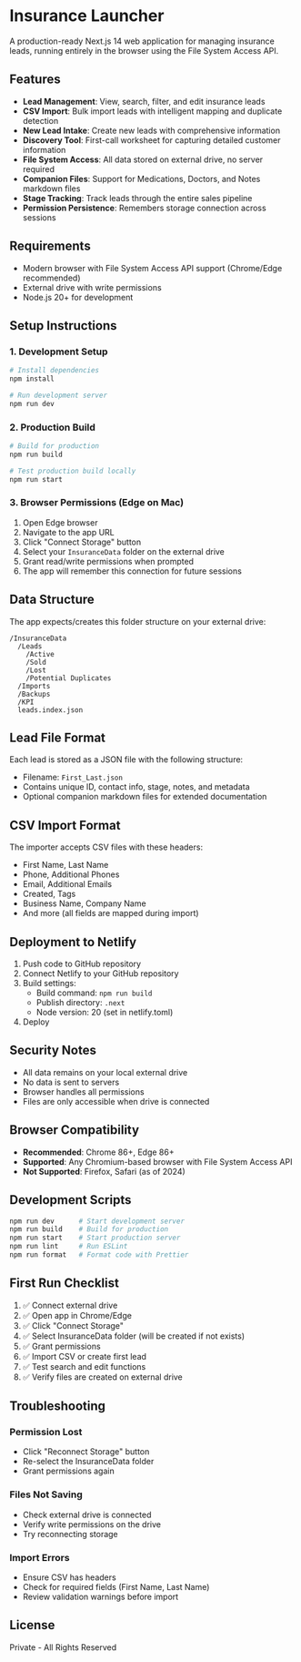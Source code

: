 # Insurance Launcher

A production-ready Next.js 14 web application for managing insurance leads, running entirely in the browser using the File System Access API.

## Features

- **Lead Management**: View, search, filter, and edit insurance leads
- **CSV Import**: Bulk import leads with intelligent mapping and duplicate detection
- **New Lead Intake**: Create new leads with comprehensive information
- **Discovery Tool**: First-call worksheet for capturing detailed customer information
- **File System Access**: All data stored on external drive, no server required
- **Companion Files**: Support for Medications, Doctors, and Notes markdown files
- **Stage Tracking**: Track leads through the entire sales pipeline
- **Permission Persistence**: Remembers storage connection across sessions

## Requirements

- Modern browser with File System Access API support (Chrome/Edge recommended)
- External drive with write permissions
- Node.js 20+ for development

## Setup Instructions

### 1. Development Setup

```bash
# Install dependencies
npm install

# Run development server
npm run dev
```

### 2. Production Build

```bash
# Build for production
npm run build

# Test production build locally
npm run start
```

### 3. Browser Permissions (Edge on Mac)

1. Open Edge browser
2. Navigate to the app URL
3. Click "Connect Storage" button
4. Select your `InsuranceData` folder on the external drive
5. Grant read/write permissions when prompted
6. The app will remember this connection for future sessions

## Data Structure

The app expects/creates this folder structure on your external drive:

```
/InsuranceData
  /Leads
    /Active
    /Sold
    /Lost
    /Potential Duplicates
  /Imports
  /Backups
  /KPI
  leads.index.json
```

## Lead File Format

Each lead is stored as a JSON file with the following structure:

- Filename: `First_Last.json`
- Contains unique ID, contact info, stage, notes, and metadata
- Optional companion markdown files for extended documentation

## CSV Import Format

The importer accepts CSV files with these headers:
- First Name, Last Name
- Phone, Additional Phones
- Email, Additional Emails
- Created, Tags
- Business Name, Company Name
- And more (all fields are mapped during import)

## Deployment to Netlify

1. Push code to GitHub repository
2. Connect Netlify to your GitHub repository
3. Build settings:
   - Build command: `npm run build`
   - Publish directory: `.next`
   - Node version: 20 (set in netlify.toml)
4. Deploy

## Security Notes

- All data remains on your local external drive
- No data is sent to servers
- Browser handles all permissions
- Files are only accessible when drive is connected

## Browser Compatibility

- **Recommended**: Chrome 86+, Edge 86+
- **Supported**: Any Chromium-based browser with File System Access API
- **Not Supported**: Firefox, Safari (as of 2024)

## Development Scripts

```bash
npm run dev      # Start development server
npm run build    # Build for production
npm run start    # Start production server
npm run lint     # Run ESLint
npm run format   # Format code with Prettier
```

## First Run Checklist

1. ✅ Connect external drive
2. ✅ Open app in Chrome/Edge
3. ✅ Click "Connect Storage"
4. ✅ Select InsuranceData folder (will be created if not exists)
5. ✅ Grant permissions
6. ✅ Import CSV or create first lead
7. ✅ Test search and edit functions
8. ✅ Verify files are created on external drive

## Troubleshooting

### Permission Lost
- Click "Reconnect Storage" button
- Re-select the InsuranceData folder
- Grant permissions again

### Files Not Saving
- Check external drive is connected
- Verify write permissions on the drive
- Try reconnecting storage

### Import Errors
- Ensure CSV has headers
- Check for required fields (First Name, Last Name)
- Review validation warnings before import

## License

Private - All Rights Reserved
